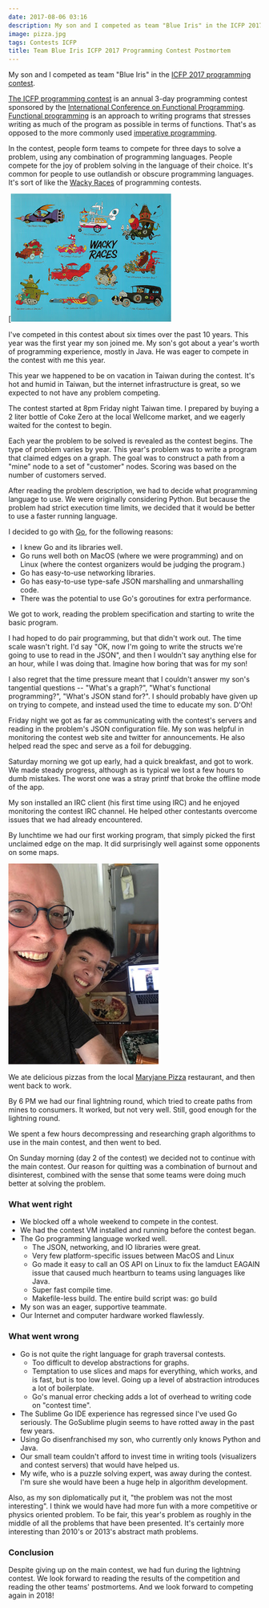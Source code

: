 ```yaml
---
date: 2017-08-06 03:16
description: My son and I competed as team "Blue Iris" in the ICFP 2017 programming contest.
image: pizza.jpg
tags: Contests ICFP
title: Team Blue Iris ICFP 2017 Programming Contest Postmortem
---
```


My son and I competed as team "Blue Iris" in the [ICFP 2017 programming contest](https://icfpcontest2017.github.io/).

[The ICFP programming contest](https://en.wikipedia.org/wiki/ICFP_Programming_Contest) is an annual
3-day programming contest sponsored by the [International Conference on Functional Programming](http://www.icfpconference.org/).
[Functional programming](https://en.wikipedia.org/wiki/Functional_programming) is an
approach to writing programs that stresses writing as much of the program as
possible in terms of functions. That's as opposed to the more commonly used
[imperative programming](https://en.wikipedia.org/wiki/Imperative_programming).

In the contest, people form teams to compete for three days to solve a
problem, using any combination of programming languages. People compete for
the joy of problem solving in the language of their choice. It's common for
people to use outlandish or obscure programming languages. It's sort of like
the [Wacky Races](https://en.wikipedia.org/wiki/Wacky_Races) of programming
contests.

[![Wacky Racers](/assets/posts/2017-08-06-Team_Blue_Iris_ICFP_2017_Programming_Contest_Postmortem-wackyracers.jpg)

I've competed in this contest about six times over the past 10 years. This
year was the first year my son joined me. My son's got about a year's worth of
programming experience, mostly in Java. He was eager to compete in the contest
with me this year.

This year we happened to be on vacation in Taiwan during the contest. It's hot
and humid in Taiwan, but the internet infrastructure is great, so we expected
to not have any problem competing.

The contest started at 8pm Friday night Taiwan time. I prepared by buying a 2
liter bottle of Coke Zero at the local Wellcome market, and we eagerly waited
for the contest to begin.

Each year the problem to be solved is revealed as the contest begins. The type
of problem varies by year. This year's problem was to write a program that
claimed edges on a graph. The goal was to construct a path from a "mine" node
to a set of "customer" nodes. Scoring was based on the number of customers
served.

After reading the problem description, we had to decide what programming
language to use. We were originally considering Python. But because the
problem had strict execution time limits, we decided that it would be better
to use a faster running language.

I decided to go with [Go](https://golang.org/), for the following reasons:

* I knew Go and its libraries well.
* Go runs well both on MacOS (where we were programming) and on Linux (where the contest organizers would be judging the program.)
* Go has easy-to-use networking libraries.
* Go has easy-to-use type-safe JSON marshalling and unmarshalling code.
* There was the potential to use Go's goroutines for extra performance.

We got to work, reading the problem specification and starting to write the
basic program.

I had hoped to do pair programming, but that didn't work out. The time scale
wasn't right. I'd say "OK, now I'm going to write the structs we're going to
use to read in the JSON", and then I wouldn't say anything else for an hour,
while I was doing that. Imagine how boring that was for my son!

I also regret that the time pressure meant that I couldn't answer my son's
tangential questions -- "What's a graph?", "What's functional programming?",
"What's JSON stand for?". I should probably have given up on trying to
compete, and instead used the time to educate my son. D'Oh!

Friday night we got as far as communicating with the contest's servers and
reading in the problem's JSON configuration file. My son was helpful in
monitoring the contest web site and twitter for announcements. He also helped
read the spec and serve as a foil for debugging.

Saturday morning we got up early, had a quick breakfast, and got to work. We
made steady progress, although as is typical we lost a few hours to dumb
mistakes. The worst one was a stray printf that broke the offline mode of the
app.

My son installed an IRC client (his first time using IRC) and he enjoyed
monitoring the contest IRC channel. He helped other contestants overcome
issues that we had already encountered.

By lunchtime we had our first working program, that simply picked the first
unclaimed edge on the map. It did surprisingly well against some opponents on
some maps.

![Pizza](/assets/posts/2017-08-06-Team_Blue_Iris_ICFP_2017_Programming_Contest_Postmortem-pizza.jpg)

We ate delicious pizzas from the local [Maryjane Pizza](http://www.maryjanepizza.com/) restaurant, and then went back to work.

By 6 PM we had our final lightning round, which tried to create paths from
mines to consumers. It worked, but not very well. Still, good enough for the
lightning round.

We spent a few hours decompressing and researching graph algorithms to use in
the main contest, and then went to bed.

On Sunday morning (day 2 of the contest) we decided not to continue with the
main contest. Our reason for quitting was a combination of burnout and
disinterest, combined with the sense that some teams were doing much better at
solving the problem.

###  What went right

* We blocked off a whole weekend to compete in the contest.
* We had the contest VM installed and running before the contest began.
* The Go programming language worked well.
  * The JSON, networking, and IO libraries were great.
  * Very few platform-specific issues between MacOS and Linux
  * Go made it easy to call an OS API on Linux to fix the lamduct EAGAIN issue that caused much heartburn to teams using languages like Java.
  * Super fast compile time.
  * Makefile-less build. The entire build script was: go build
* My son was an eager, supportive teammate.
* Our Internet and computer hardware worked flawlessly.

###  What went wrong

* Go is not quite the right language for graph traversal contests.
  * Too difficult to develop abstractions for graphs.
  * Temptation to use slices and maps for everything, which works, and is fast, but is too low level. Going up a level of abstraction introduces a lot of boilerplate.
  * Go's manual error checking adds a lot of overhead to writing code on "contest time".
* The Sublime Go IDE experience has regressed since I've used Go seriously. The GoSublime plugin seems to have rotted away in the past few years.
* Using Go disenfranchised my son, who currently only knows Python and Java.
* Our small team couldn't afford to invest time in writing tools (visualizers and contest servers) that would have helped us.
* My wife, who is a puzzle solving expert, was away during the contest. I'm sure she would have been a huge help in algorithm development.

Also, as my son diplomatically put it, "the problem was not the most
interesting". I think we would have had more fun with a more competitive or
physics oriented problem. To be fair, this year's problem as roughly in the
middle of all the problems that have been presented. It's certainly more
interesting than 2010's or 2013's abstract math problems.

###  Conclusion

Despite giving up on the main contest, we had fun during the lightning
contest. We look forward to reading the results of the competition and reading
the other teams' postmortems. And we look forward to competing again in 2018!
